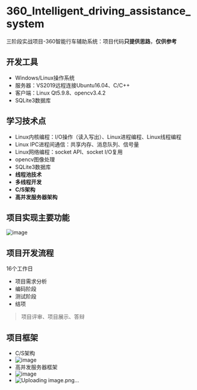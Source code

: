 # 360_Intelligent_driving_assistance_system
三阶段实战项目-360智能行车辅助系统：项目代码**只提供思路**，**仅供参考**

## 开发工具
- Windows/Linux操作系统
- 服务器：VS2019远程连接Ubuntu16.04、C/C++
- 客户端：Linux Qt5.9.8、opencv3.4.2
- SQLite3数据库

## 学习技术点
- Linux内核编程：I/O操作（读入写出）、Linux进程编程、Linux线程编程
- Linux IPC进程间通信：共享内存、消息队列、信号量
- Linux网络编程：socket API、socket I/O复用
- opencv图像处理
- SQLite3数据库
- **线程池技术**
- **多线程开发**
- **C/S架构**
- **高并发服务器架构**

## 项目实现主要功能
![image](https://user-images.githubusercontent.com/107353989/230111903-6e317f34-3411-4097-8305-c528d562c80c.png)

## 项目开发流程
16个工作日
- 项目需求分析
- 编码阶段
- 测试阶段
- 结项
> 项目评审、项目展示、答辩

## 项目框架
- C/S架构
- ![image](https://user-images.githubusercontent.com/107353989/230112403-6c63788f-34df-4529-8e40-bc39225530a8.png)
- 高并发服务器框架
- ![image](https://user-images.githubusercontent.com/107353989/230110327-184da9ec-339d-4f20-8e32-5a93dbec8a99.png)
- ![Uploading image.png…]()
